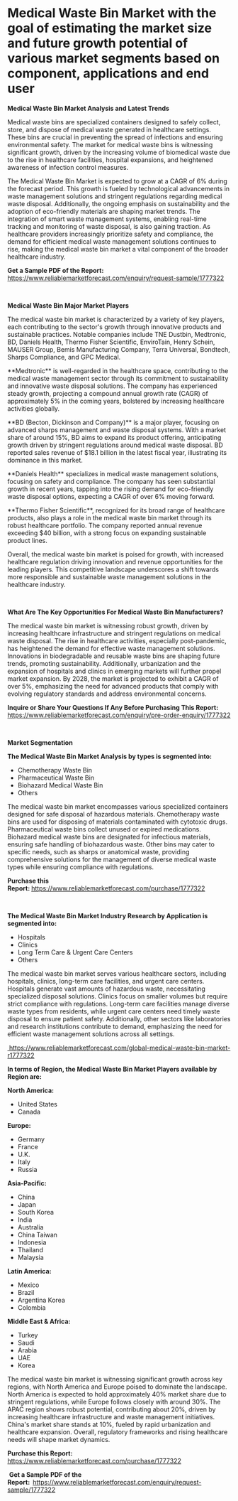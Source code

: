 <p><h1>Medical Waste Bin Market with the goal of estimating the market size and future growth potential of various market segments based on component, applications and end user</h1></p><p><strong>Medical Waste Bin Market Analysis and Latest Trends</strong></p>
<p><p>Medical waste bins are specialized containers designed to safely collect, store, and dispose of medical waste generated in healthcare settings. These bins are crucial in preventing the spread of infections and ensuring environmental safety. The market for medical waste bins is witnessing significant growth, driven by the increasing volume of biomedical waste due to the rise in healthcare facilities, hospital expansions, and heightened awareness of infection control measures.</p><p>The Medical Waste Bin Market is expected to grow at a CAGR of 6% during the forecast period. This growth is fueled by technological advancements in waste management solutions and stringent regulations regarding medical waste disposal. Additionally, the ongoing emphasis on sustainability and the adoption of eco-friendly materials are shaping market trends. The integration of smart waste management systems, enabling real-time tracking and monitoring of waste disposal, is also gaining traction. As healthcare providers increasingly prioritize safety and compliance, the demand for efficient medical waste management solutions continues to rise, making the medical waste bin market a vital component of the broader healthcare industry.</p></p>
<p><strong>Get a Sample PDF of the Report:&nbsp;</strong> <a href="https://www.reliablemarketforecast.com/enquiry/request-sample/1777322?utm_campaign=3521&utm_medium=2&utm_source=Github&utm_content=ia&utm_term=13042025&utm_id=medical-waste-bin">https://www.reliablemarketforecast.com/enquiry/request-sample/1777322</a></p>
<p>&nbsp;</p>
<p><strong>Medical Waste Bin Major Market Players</strong></p>
<p><p>The medical waste bin market is characterized by a variety of key players, each contributing to the sector's growth through innovative products and sustainable practices. Notable companies include TNE Dustbin, Medtronic, BD, Daniels Health, Thermo Fisher Scientific, EnviroTain, Henry Schein, MAUSER Group, Bemis Manufacturing Company, Terra Universal, Bondtech, Sharps Compliance, and GPC Medical.</p><p>**Medtronic** is well-regarded in the healthcare space, contributing to the medical waste management sector through its commitment to sustainability and innovative waste disposal solutions. The company has experienced steady growth, projecting a compound annual growth rate (CAGR) of approximately 5% in the coming years, bolstered by increasing healthcare activities globally.</p><p>**BD (Becton, Dickinson and Company)** is a major player, focusing on advanced sharps management and waste disposal systems. With a market share of around 15%, BD aims to expand its product offering, anticipating growth driven by stringent regulations around medical waste disposal. BD reported sales revenue of $18.1 billion in the latest fiscal year, illustrating its dominance in this market.</p><p>**Daniels Health** specializes in medical waste management solutions, focusing on safety and compliance. The company has seen substantial growth in recent years, tapping into the rising demand for eco-friendly waste disposal options, expecting a CAGR of over 6% moving forward.</p><p>**Thermo Fisher Scientific**, recognized for its broad range of healthcare products, also plays a role in the medical waste bin market through its robust healthcare portfolio. The company reported annual revenue exceeding $40 billion, with a strong focus on expanding sustainable product lines.</p><p>Overall, the medical waste bin market is poised for growth, with increased healthcare regulation driving innovation and revenue opportunities for the leading players. This competitive landscape underscores a shift towards more responsible and sustainable waste management solutions in the healthcare industry.</p></p>
<p>&nbsp;</p>
<p><strong>What Are The Key Opportunities For Medical Waste Bin Manufacturers?</strong></p>
<p><p>The medical waste bin market is witnessing robust growth, driven by increasing healthcare infrastructure and stringent regulations on medical waste disposal. The rise in healthcare activities, especially post-pandemic, has heightened the demand for effective waste management solutions. Innovations in biodegradable and reusable waste bins are shaping future trends, promoting sustainability. Additionally, urbanization and the expansion of hospitals and clinics in emerging markets will further propel market expansion. By 2028, the market is projected to exhibit a CAGR of over 5%, emphasizing the need for advanced products that comply with evolving regulatory standards and address environmental concerns.</p></p>
<p><strong>Inquire or Share Your Questions If Any Before Purchasing This Report:</strong> <a href="https://www.reliablemarketforecast.com/enquiry/pre-order-enquiry/1777322?utm_campaign=3521&utm_medium=2&utm_source=Github&utm_content=ia&utm_term=13042025&utm_id=medical-waste-bin">https://www.reliablemarketforecast.com/enquiry/pre-order-enquiry/1777322</a></p>
<p>&nbsp;</p>
<p><strong>Market Segmentation</strong></p>
<p><strong>The Medical Waste Bin Market Analysis by types is segmented into:</strong></p>
<p><ul><li>Chemotherapy Waste Bin</li><li>Pharmaceutical Waste Bin</li><li>Biohazard Medical Waste Bin</li><li>Others</li></ul></p>
<p><p>The medical waste bin market encompasses various specialized containers designed for safe disposal of hazardous materials. Chemotherapy waste bins are used for disposing of materials contaminated with cytotoxic drugs. Pharmaceutical waste bins collect unused or expired medications. Biohazard medical waste bins are designated for infectious materials, ensuring safe handling of biohazardous waste. Other bins may cater to specific needs, such as sharps or anatomical waste, providing comprehensive solutions for the management of diverse medical waste types while ensuring compliance with regulations.</p></p>
<p><strong>Purchase this Report:&nbsp;</strong><a href="https://www.reliablemarketforecast.com/purchase/1777322?utm_campaign=3521&utm_medium=2&utm_source=Github&utm_content=ia&utm_term=13042025&utm_id=medical-waste-bin">https://www.reliablemarketforecast.com/purchase/1777322</a></p>
<p>&nbsp;</p>
<p><strong>The Medical Waste Bin Market Industry Research by Application is segmented into:</strong></p>
<p><ul><li>Hospitals</li><li>Clinics</li><li>Long Term Care & Urgent Care Centers</li><li>Others</li></ul></p>
<p><p>The medical waste bin market serves various healthcare sectors, including hospitals, clinics, long-term care facilities, and urgent care centers. Hospitals generate vast amounts of hazardous waste, necessitating specialized disposal solutions. Clinics focus on smaller volumes but require strict compliance with regulations. Long-term care facilities manage diverse waste types from residents, while urgent care centers need timely waste disposal to ensure patient safety. Additionally, other sectors like laboratories and research institutions contribute to demand, emphasizing the need for efficient waste management solutions across all settings.</p></p>
<p><a href="https://www.reliablemarketforecast.com/global-medical-waste-bin-market-r1777322?utm_campaign=3521&utm_medium=2&utm_source=Github&utm_content=ia&utm_term=13042025&utm_id=medical-waste-bin">&nbsp;https://www.reliablemarketforecast.com/global-medical-waste-bin-market-r1777322</a></p>
<p><strong>In terms of Region, the Medical Waste Bin Market Players available by Region are:</strong></p>
<p>
    <p> <strong> North America: </strong>
        <ul>
            <li>United States</li>
            <li>Canada</li>
        </ul>
        </p> 
    <p> <strong> Europe: </strong>
        <ul>
            <li>Germany</li>
            <li>France</li>
            <li>U.K.</li>
            <li>Italy</li>
            <li>Russia</li>
        </ul>
        </p> 
    <p> <strong> Asia-Pacific: </strong>
        <ul>
            <li>China</li>
            <li>Japan</li>
            <li>South Korea</li>
            <li>India</li>
            <li>Australia</li>
            <li>China Taiwan</li>
            <li>Indonesia</li>
            <li>Thailand</li>
            <li>Malaysia</li>
        </ul>
        </p> 
    <p> <strong> Latin America: </strong>
        <ul>
            <li>Mexico</li>
            <li>Brazil</li>
            <li>Argentina Korea</li>
            <li>Colombia</li>
        </ul>
        </p> 
    <p> <strong> Middle East & Africa: </strong>
        <ul>
            <li>Turkey</li>
            <li>Saudi</li>
            <li>Arabia</li>
            <li>UAE</li>
            <li>Korea</li>
        </ul>
    </p>
    </p>
<p><p>The medical waste bin market is witnessing significant growth across key regions, with North America and Europe poised to dominate the landscape. North America is expected to hold approximately 40% market share due to stringent regulations, while Europe follows closely with around 30%. The APAC region shows robust potential, contributing about 20%, driven by increasing healthcare infrastructure and waste management initiatives. China's market share stands at 10%, fueled by rapid urbanization and healthcare expansion. Overall, regulatory frameworks and rising healthcare needs will shape market dynamics.</p></p>
<p><strong>Purchase this Report: </strong><a href="https://www.reliablemarketforecast.com/purchase/1777322?utm_campaign=3521&utm_medium=2&utm_source=Github&utm_content=ia&utm_term=13042025&utm_id=medical-waste-bin">https://www.reliablemarketforecast.com/purchase/1777322</a></p>
<p>&nbsp;<strong>Get a Sample PDF of the Report:&nbsp;&nbsp;</strong><a href="https://www.reliablemarketforecast.com/enquiry/request-sample/1777322?utm_campaign=3521&utm_medium=2&utm_source=Github&utm_content=ia&utm_term=13042025&utm_id=medical-waste-bin">https://www.reliablemarketforecast.com/enquiry/request-sample/1777322</a></p>
<p><strong></strong></p>
<p><p></p><p></p><p></p></p>